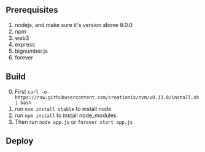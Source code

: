 ## Prerequisites
1. nodejs, and make sure it's version above 8.0.0
2. npm
3. web3
4. express
5. bignumber.js
6. forever

## Build
0. First `curl -o- https://raw.githubusercontent.com/creationix/nvm/v0.33.8/install.sh | bash`
1. run `nvm install stable` to install node
1. run `npm install` to install node_modules.
2. Then run `node app.js` or `forever start app.js`


## Deploy
